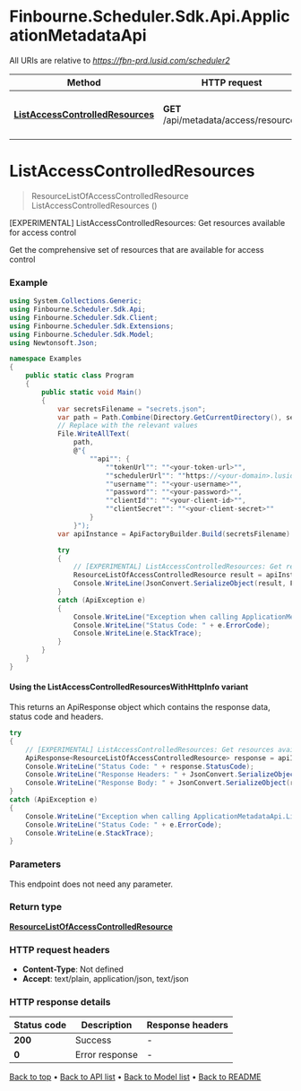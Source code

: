 # Finbourne.Scheduler.Sdk.Api.ApplicationMetadataApi

All URIs are relative to *https://fbn-prd.lusid.com/scheduler2*

| Method | HTTP request | Description |
|--------|--------------|-------------|
| [**ListAccessControlledResources**](ApplicationMetadataApi.md#listaccesscontrolledresources) | **GET** /api/metadata/access/resources | [EXPERIMENTAL] ListAccessControlledResources: Get resources available for access control |

<a id="listaccesscontrolledresources"></a>
# **ListAccessControlledResources**
> ResourceListOfAccessControlledResource ListAccessControlledResources ()

[EXPERIMENTAL] ListAccessControlledResources: Get resources available for access control

Get the comprehensive set of resources that are available for access control

### Example
```csharp
using System.Collections.Generic;
using Finbourne.Scheduler.Sdk.Api;
using Finbourne.Scheduler.Sdk.Client;
using Finbourne.Scheduler.Sdk.Extensions;
using Finbourne.Scheduler.Sdk.Model;
using Newtonsoft.Json;

namespace Examples
{
    public static class Program
    {
        public static void Main()
        {
            var secretsFilename = "secrets.json";
            var path = Path.Combine(Directory.GetCurrentDirectory(), secretsFilename);
            // Replace with the relevant values
            File.WriteAllText(
                path, 
                @"{
                    ""api"": {
                        ""tokenUrl"": ""<your-token-url>"",
                        ""schedulerUrl"": ""https://<your-domain>.lusid.com/scheduler2"",
                        ""username"": ""<your-username>"",
                        ""password"": ""<your-password>"",
                        ""clientId"": ""<your-client-id>"",
                        ""clientSecret"": ""<your-client-secret>""
                    }
                }");
            var apiInstance = ApiFactoryBuilder.Build(secretsFilename).Api<ApplicationMetadataApi>();

            try
            {
                // [EXPERIMENTAL] ListAccessControlledResources: Get resources available for access control
                ResourceListOfAccessControlledResource result = apiInstance.ListAccessControlledResources();
                Console.WriteLine(JsonConvert.SerializeObject(result, Formatting.Indented));
            }
            catch (ApiException e)
            {
                Console.WriteLine("Exception when calling ApplicationMetadataApi.ListAccessControlledResources: " + e.Message);
                Console.WriteLine("Status Code: " + e.ErrorCode);
                Console.WriteLine(e.StackTrace);
            }
        }
    }
}
```

#### Using the ListAccessControlledResourcesWithHttpInfo variant
This returns an ApiResponse object which contains the response data, status code and headers.

```csharp
try
{
    // [EXPERIMENTAL] ListAccessControlledResources: Get resources available for access control
    ApiResponse<ResourceListOfAccessControlledResource> response = apiInstance.ListAccessControlledResourcesWithHttpInfo();
    Console.WriteLine("Status Code: " + response.StatusCode);
    Console.WriteLine("Response Headers: " + JsonConvert.SerializeObject(response.Headers, Formatting.Indented));
    Console.WriteLine("Response Body: " + JsonConvert.SerializeObject(response.Data, Formatting.Indented));
}
catch (ApiException e)
{
    Console.WriteLine("Exception when calling ApplicationMetadataApi.ListAccessControlledResourcesWithHttpInfo: " + e.Message);
    Console.WriteLine("Status Code: " + e.ErrorCode);
    Console.WriteLine(e.StackTrace);
}
```

### Parameters
This endpoint does not need any parameter.
### Return type

[**ResourceListOfAccessControlledResource**](ResourceListOfAccessControlledResource.md)

### HTTP request headers

 - **Content-Type**: Not defined
 - **Accept**: text/plain, application/json, text/json


### HTTP response details
| Status code | Description | Response headers |
|-------------|-------------|------------------|
| **200** | Success |  -  |
| **0** | Error response |  -  |

[Back to top](#) &#8226; [Back to API list](../README.md#documentation-for-api-endpoints) &#8226; [Back to Model list](../README.md#documentation-for-models) &#8226; [Back to README](../README.md)

